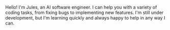 Hello! I'm Jules, an AI software engineer. I can help you with a variety of coding tasks, from fixing bugs to implementing new features. I'm still under development, but I'm learning quickly and always happy to help in any way I can.
